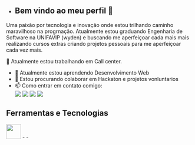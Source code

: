 
- ## Bem vindo ao meu perfil  👋

Uma paixão por tecnologia e inovação onde estou trilhando caminho maravilhoso na progrnação.
Atualmente estou graduando Engenharia de Software na UNIFAVIP (wyden) e buscando me aperfeiçoar cada mais mais realizando cursos extras  criando projetos pessoais para me aperfeiçoar cada vez mais.


🔭 Atualmente estou trabalhando em Call center.
- 🌱 Atualmente estou aprendendo Desenvolvimento Web
- 👯 Estou procurando colaborar em Hackaton e projetos vonluntarios
- 📫 Como entrar em contato comigo: <div>
<a href="https://www.youtube.com/seu-canal-youtube-aqui" target="_blank"><img loading="lazy" src="https://img.shields.io/badge/YouTube-FF0000?style=for-the-badge&logo=youtube&logoColor=white" target="_blank"></a>
<a href="https://www.instagram.com/_orlandinho99/" target="_blank"><img loading="lazy" src="https://img.shields.io/badge/-Instagram-%23E4405F?style=for-the-badge&logo=instagram&logoColor=white" target="_blank"></a>
<a href = "mailto:contato@seu-usuário-aqui"><img loading="lazy" src="https://img.shields.io/badge/Gmail-D14836?style=for-the-badge&logo=gmail&logoColor=white" target="_blank"></a>
<a href="https://www.linkedin.com/in/orlando-paulo-98b83b250" target="_blank"><img loading="lazy" src="https://img.shields.io/badge/-LinkedIn-%230077B5?style=for-the-badge&logo=linkedin&logoColor=white" target="_blank"></a>   
</div>

## Ferramentas e Tecnologias

<img loading="lazy" src="https://cdn.jsdelivr.net/gh/devicons/devicon/icons/git/git-original.svg" width="40" height="40"/>
- 
- 

